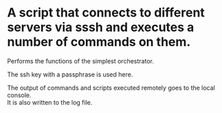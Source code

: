 # A script that connects to different servers via sssh and executes a number of commands on them.

Performs the functions of the simplest orchestrator.

The ssh key with a passphrase is used here.

The output of commands and scripts executed remotely goes to the local console.  
It is also written to the log file.
